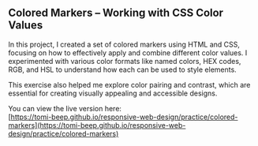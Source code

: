 ## Colored Markers – Working with CSS Color Values

In this project, I created a set of colored markers using HTML and CSS, focusing on how to effectively apply and combine different color values. I experimented with various color formats like named colors, HEX codes, RGB, and HSL to understand how each can be used to style elements.

This exercise also helped me explore color pairing and contrast, which are essential for creating visually appealing and accessible designs.

You can view the live version here:  
[https://tomi-beep.github.io/responsive-web-design/practice/colored-markers](https://tomi-beep.github.io/responsive-web-design/practice/colored-markers)
